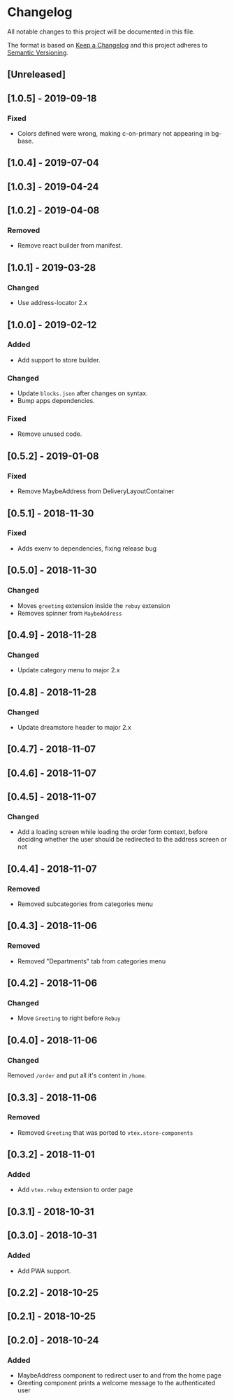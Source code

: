 # Changelog

All notable changes to this project will be documented in this file.

The format is based on [Keep a Changelog](http://keepachangelog.com/en/1.0.0/)
and this project adheres to [Semantic Versioning](http://semver.org/spec/v2.0.0.html).

## [Unreleased]

## [1.0.5] - 2019-09-18

### Fixed

- Colors defined were wrong, making c-on-primary not appearing in bg-base.

## [1.0.4] - 2019-07-04

## [1.0.3] - 2019-04-24

## [1.0.2] - 2019-04-08

### Removed

- Remove react builder from manifest.

## [1.0.1] - 2019-03-28

### Changed

- Use address-locator 2.x

## [1.0.0] - 2019-02-12

### Added

- Add support to store builder.

### Changed

- Update `blocks.json` after changes on syntax.
- Bump apps dependencies.

### Fixed

- Remove unused code.

## [0.5.2] - 2019-01-08

### Fixed

- Remove MaybeAddress from DeliveryLayoutContainer

## [0.5.1] - 2018-11-30

### Fixed

- Adds exenv to dependencies, fixing release bug

## [0.5.0] - 2018-11-30

### Changed

- Moves `greeting` extension inside the `rebuy` extension
- Removes spinner from `MaybeAddress`

## [0.4.9] - 2018-11-28

### Changed

- Update category menu to major 2.x

## [0.4.8] - 2018-11-28

### Changed

- Update dreamstore header to major 2.x

## [0.4.7] - 2018-11-07

## [0.4.6] - 2018-11-07

## [0.4.5] - 2018-11-07

### Changed

- Add a loading screen while loading the order form context, before deciding whether the user should be redirected to the address screen or not

## [0.4.4] - 2018-11-07

### Removed

- Removed subcategories from categories menu

## [0.4.3] - 2018-11-06

### Removed

- Removed "Departments" tab from categories menu

## [0.4.2] - 2018-11-06

### Changed

- Move `Greeting` to right before `Rebuy`

## [0.4.0] - 2018-11-06

### Changed

Removed `/order` and put all it's content in `/home`.

## [0.3.3] - 2018-11-06

### Removed

- Removed `Greeting` that was ported to `vtex.store-components`

## [0.3.2] - 2018-11-01

### Added

- Add `vtex.rebuy` extension to order page

## [0.3.1] - 2018-10-31

## [0.3.0] - 2018-10-31

### Added

- Add PWA support.

## [0.2.2] - 2018-10-25

## [0.2.1] - 2018-10-25

## [0.2.0] - 2018-10-24

### Added

- MaybeAddress component to redirect user to and from the home page
- Greeting component prints a welcome message to the authenticated user
